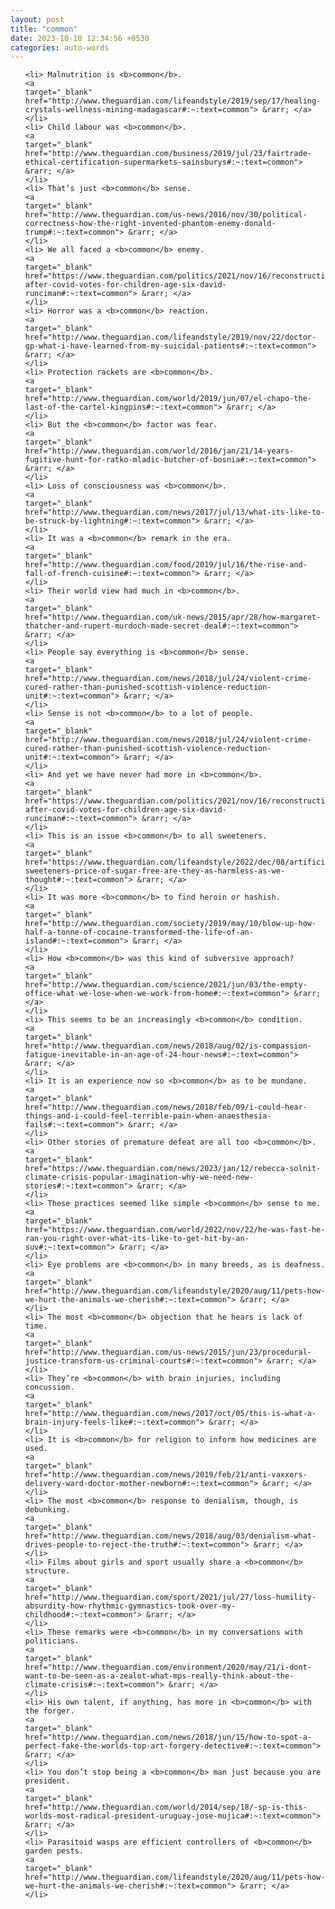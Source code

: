```yaml
---
layout: post
title: "common"
date: 2023-10-10 12:34:56 +0530
categories: auto-words
---
```

<ol>

    <li> Malnutrition is <b>common</b>.
    <a 
    target="_blank" 
    href="http://www.theguardian.com/lifeandstyle/2019/sep/17/healing-crystals-wellness-mining-madagascar#:~:text=common"> &rarr; </a>
    </li>
    <li> Child labour was <b>common</b>.
    <a 
    target="_blank" 
    href="http://www.theguardian.com/business/2019/jul/23/fairtrade-ethical-certification-supermarkets-sainsburys#:~:text=common"> &rarr; </a>
    </li>
    <li> That’s just <b>common</b> sense.
    <a 
    target="_blank" 
    href="http://www.theguardian.com/us-news/2016/nov/30/political-correctness-how-the-right-invented-phantom-enemy-donald-trump#:~:text=common"> &rarr; </a>
    </li>
    <li> We all faced a <b>common</b> enemy.
    <a 
    target="_blank" 
    href="https://www.theguardian.com/politics/2021/nov/16/reconstruction-after-covid-votes-for-children-age-six-david-runciman#:~:text=common"> &rarr; </a>
    </li>
    <li> Horror was a <b>common</b> reaction.
    <a 
    target="_blank" 
    href="http://www.theguardian.com/lifeandstyle/2019/nov/22/doctor-gp-what-i-have-learned-from-my-suicidal-patients#:~:text=common"> &rarr; </a>
    </li>
    <li> Protection rackets are <b>common</b>.
    <a 
    target="_blank" 
    href="http://www.theguardian.com/world/2019/jun/07/el-chapo-the-last-of-the-cartel-kingpins#:~:text=common"> &rarr; </a>
    </li>
    <li> But the <b>common</b> factor was fear.
    <a 
    target="_blank" 
    href="http://www.theguardian.com/world/2016/jan/21/14-years-fugitive-hunt-for-ratko-mladic-butcher-of-bosnia#:~:text=common"> &rarr; </a>
    </li>
    <li> Loss of consciousness was <b>common</b>.
    <a 
    target="_blank" 
    href="http://www.theguardian.com/news/2017/jul/13/what-its-like-to-be-struck-by-lightning#:~:text=common"> &rarr; </a>
    </li>
    <li> It was a <b>common</b> remark in the era.
    <a 
    target="_blank" 
    href="http://www.theguardian.com/food/2019/jul/16/the-rise-and-fall-of-french-cuisine#:~:text=common"> &rarr; </a>
    </li>
    <li> Their world view had much in <b>common</b>.
    <a 
    target="_blank" 
    href="http://www.theguardian.com/uk-news/2015/apr/28/how-margaret-thatcher-and-rupert-murdoch-made-secret-deal#:~:text=common"> &rarr; </a>
    </li>
    <li> People say everything is <b>common</b> sense.
    <a 
    target="_blank" 
    href="http://www.theguardian.com/news/2018/jul/24/violent-crime-cured-rather-than-punished-scottish-violence-reduction-unit#:~:text=common"> &rarr; </a>
    </li>
    <li> Sense is not <b>common</b> to a lot of people.
    <a 
    target="_blank" 
    href="http://www.theguardian.com/news/2018/jul/24/violent-crime-cured-rather-than-punished-scottish-violence-reduction-unit#:~:text=common"> &rarr; </a>
    </li>
    <li> And yet we have never had more in <b>common</b>.
    <a 
    target="_blank" 
    href="https://www.theguardian.com/politics/2021/nov/16/reconstruction-after-covid-votes-for-children-age-six-david-runciman#:~:text=common"> &rarr; </a>
    </li>
    <li> This is an issue <b>common</b> to all sweeteners.
    <a 
    target="_blank" 
    href="https://www.theguardian.com/lifeandstyle/2022/dec/08/artificial-sweeteners-price-of-sugar-free-are-they-as-harmless-as-we-thought#:~:text=common"> &rarr; </a>
    </li>
    <li> It was more <b>common</b> to find heroin or hashish.
    <a 
    target="_blank" 
    href="http://www.theguardian.com/society/2019/may/10/blow-up-how-half-a-tonne-of-cocaine-transformed-the-life-of-an-island#:~:text=common"> &rarr; </a>
    </li>
    <li> How <b>common</b> was this kind of subversive approach?
    <a 
    target="_blank" 
    href="http://www.theguardian.com/science/2021/jun/03/the-empty-office-what-we-lose-when-we-work-from-home#:~:text=common"> &rarr; </a>
    </li>
    <li> This seems to be an increasingly <b>common</b> condition.
    <a 
    target="_blank" 
    href="http://www.theguardian.com/news/2018/aug/02/is-compassion-fatigue-inevitable-in-an-age-of-24-hour-news#:~:text=common"> &rarr; </a>
    </li>
    <li> It is an experience now so <b>common</b> as to be mundane.
    <a 
    target="_blank" 
    href="http://www.theguardian.com/news/2018/feb/09/i-could-hear-things-and-i-could-feel-terrible-pain-when-anaesthesia-fails#:~:text=common"> &rarr; </a>
    </li>
    <li> Other stories of premature defeat are all too <b>common</b>.
    <a 
    target="_blank" 
    href="https://www.theguardian.com/news/2023/jan/12/rebecca-solnit-climate-crisis-popular-imagination-why-we-need-new-stories#:~:text=common"> &rarr; </a>
    </li>
    <li> These practices seemed like simple <b>common</b> sense to me.
    <a 
    target="_blank" 
    href="https://www.theguardian.com/world/2022/nov/22/he-was-fast-he-ran-you-right-over-what-its-like-to-get-hit-by-an-suv#:~:text=common"> &rarr; </a>
    </li>
    <li> Eye problems are <b>common</b> in many breeds, as is deafness.
    <a 
    target="_blank" 
    href="http://www.theguardian.com/lifeandstyle/2020/aug/11/pets-how-we-hurt-the-animals-we-cherish#:~:text=common"> &rarr; </a>
    </li>
    <li> The most <b>common</b> objection that he hears is lack of time.
    <a 
    target="_blank" 
    href="http://www.theguardian.com/us-news/2015/jun/23/procedural-justice-transform-us-criminal-courts#:~:text=common"> &rarr; </a>
    </li>
    <li> They’re <b>common</b> with brain injuries, including concussion.
    <a 
    target="_blank" 
    href="http://www.theguardian.com/news/2017/oct/05/this-is-what-a-brain-injury-feels-like#:~:text=common"> &rarr; </a>
    </li>
    <li> It is <b>common</b> for religion to inform how medicines are used.
    <a 
    target="_blank" 
    href="http://www.theguardian.com/news/2019/feb/21/anti-vaxxers-delivery-ward-doctor-mother-newborn#:~:text=common"> &rarr; </a>
    </li>
    <li> The most <b>common</b> response to denialism, though, is debunking.
    <a 
    target="_blank" 
    href="http://www.theguardian.com/news/2018/aug/03/denialism-what-drives-people-to-reject-the-truth#:~:text=common"> &rarr; </a>
    </li>
    <li> Films about girls and sport usually share a <b>common</b> structure.
    <a 
    target="_blank" 
    href="http://www.theguardian.com/sport/2021/jul/27/loss-humility-absurdity-how-rhythmic-gymnastics-took-over-my-childhood#:~:text=common"> &rarr; </a>
    </li>
    <li> These remarks were <b>common</b> in my conversations with politicians.
    <a 
    target="_blank" 
    href="http://www.theguardian.com/environment/2020/may/21/i-dont-want-to-be-seen-as-a-zealot-what-mps-really-think-about-the-climate-crisis#:~:text=common"> &rarr; </a>
    </li>
    <li> His own talent, if anything, has more in <b>common</b> with the forger.
    <a 
    target="_blank" 
    href="http://www.theguardian.com/news/2018/jun/15/how-to-spot-a-perfect-fake-the-worlds-top-art-forgery-detective#:~:text=common"> &rarr; </a>
    </li>
    <li> You don’t stop being a <b>common</b> man just because you are president.
    <a 
    target="_blank" 
    href="http://www.theguardian.com/world/2014/sep/18/-sp-is-this-worlds-most-radical-president-uruguay-jose-mujica#:~:text=common"> &rarr; </a>
    </li>
    <li> Parasitoid wasps are efficient controllers of <b>common</b> garden pests.
    <a 
    target="_blank" 
    href="http://www.theguardian.com/lifeandstyle/2020/aug/11/pets-how-we-hurt-the-animals-we-cherish#:~:text=common"> &rarr; </a>
    </li>